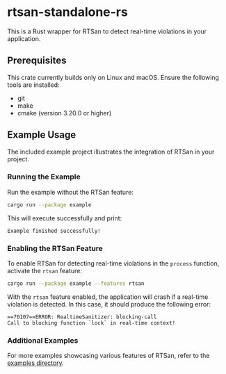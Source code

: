 # rtsan-standalone-rs

This is a Rust wrapper for RTSan to detect real-time violations in your
application.

## Prerequisites

This crate currently builds only on Linux and macOS. Ensure the following tools
are installed:

- git
- make
- cmake (version 3.20.0 or higher)

## Example Usage

The included example project illustrates the integration of RTSan in your
project.

### Running the Example

Run the example without the RTSan feature:

```bash
cargo run --package example
```

This will execute successfully and print:

```
Example finished successfully!
```

### Enabling the RTSan Feature

To enable RTSan for detecting real-time violations in the `process` function,
activate the `rtsan` feature:

```bash
cargo run --package example --features rtsan
```

With the `rtsan` feature enabled, the application will crash if a real-time
violation is detected. In this case, it should produce the following error:

```
==70107==ERROR: RealtimeSanitizer: blocking-call
Call to blocking function `lock` in real-time context!
```

### Additional Examples

For more examples showcasing various features of RTSan, refer to the
[examples directory](crates/rtsan/examples).
